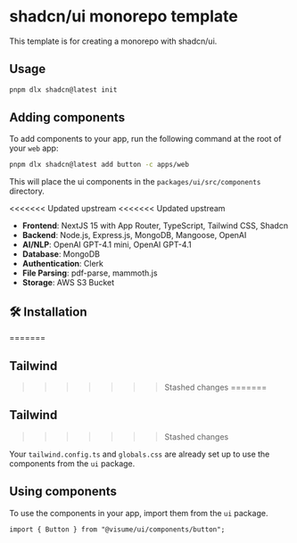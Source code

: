 # shadcn/ui monorepo template

This template is for creating a monorepo with shadcn/ui.

## Usage

```bash
pnpm dlx shadcn@latest init
```

## Adding components

To add components to your app, run the following command at the root of your `web` app:

```bash
pnpm dlx shadcn@latest add button -c apps/web
```

This will place the ui components in the `packages/ui/src/components` directory.

<<<<<<< Updated upstream
<<<<<<< Updated upstream
- **Frontend**: NextJS 15 with App Router, TypeScript, Tailwind CSS, Shadcn
- **Backend**: Node.js, Express.js, MongoDB, Mangoose, OpenAI
- **AI/NLP**: OpenAI GPT-4.1 mini, OpenAI GPT-4.1
- **Database**: MongoDB
- **Authentication**: Clerk
- **File Parsing**: pdf-parse, mammoth.js
- **Storage**: AWS S3 Bucket
  
## 🛠️ Installation
=======
## Tailwind
>>>>>>> Stashed changes
=======
## Tailwind
>>>>>>> Stashed changes

Your `tailwind.config.ts` and `globals.css` are already set up to use the components from the `ui` package.

## Using components

To use the components in your app, import them from the `ui` package.

```tsx
import { Button } from "@visume/ui/components/button";
```
